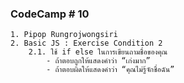 ### CodeCamp # 10
    1. Pipop Rungrojwongsiri
    2. Basic JS : Exercise Condition 2
        2.1. ใช้ if else ในการเขียนถามชื่อของคุณ
            - ถ้าตอบถูกให้แสดงคำว่า “เก่งมาก”
            - ถ้าตอบผิดให้แสดงคำว่า “คุณไม่รู้จักชื่อฉัน”
